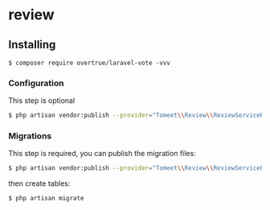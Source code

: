 # review

## Installing

```shell
$ composer require overtrue/laravel-vote -vvv
```

### Configuration

This step is optional

```bash
$ php artisan vendor:publish --provider="Tomeet\\Review\\ReviewServiceProvider" --tag=config
```

### Migrations

This step is required, you can publish the migration files:

```bash
$ php artisan vendor:publish --provider="Tomeet\\Review\\ReviewServiceProvider" --tag=migrations
```

then create tables: 

```bash
$ php artisan migrate
```